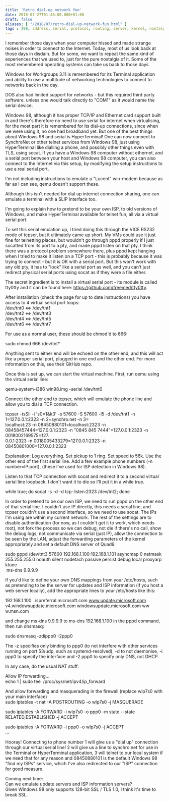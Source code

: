 ```yaml
---
title: 'Retro dial-up network fun'
date: 2018-07-27T01:46:00.000+01:00
draft: false
aliases: [ "/2018/07/retro-dial-up-network-fun.html" ]
tags : [98, address, serial, protocol, routing, server, kernel, nostalgia, dial-up, nat, windows, linux, modem, internet, emulation, isp, dialup, emulate, network]
---
```


I remember those days when your computer hissed and made strange noises in order to connect to the Internet. Today, most of us look back at those days in disdain. But for some, we want to repeat the same kind of experiences that we used to, just for the pure nostalgia of it. Some of the most remembered operating systems can take us back to those days.  
  
Windows for Workgroups 3.11 is remembered for its Terminal application and ability to use a multitude of networking technologies to connect to networks back in the day.  
  
DOS also had limited support for networks - but this required third party software, unless one would talk directly to "COM1" as it would name the serial device.  
  
Windows 98, although it has proper TCP/IP and Ethernet card support built in and there's therefore no need to use serial for internet when virtualising, for the most part it is remembered for its dial-up connections, since when we were using it, no one had broadband yet. But one of the best things about Windows 98 and serial is HyperTerminal! One can now connect to SynchroNet or other telnet services from Windows 98, just using HyperTerminal like dialling a phone, and possibly other things even with TLS, using socat. If you have a Windows 98 computer without ethernet, and a serial port between your host and Windows 98 computer, you can also connect to the Internet via this setup, by modifying the setup instructions to use a real serial port.  
  
I'm not including instructions to emulate a "Lucent" win-modem because as far as I can see, qemu doesn't support these.  
  
Although this isn't needed for dial up internet connection sharing, one can emulate a terminal with a SLIP interface too.  
  
I'm going to explain how to pretend to be your own ISP, to old versions of Windows, and make HyperTerminal available for telnet fun, all via a virtual serial port.  
  
To set this serial emulation up, I tried doing this through the VICE RS232 mode of tcpser, but it ultimately came up short. My VMs could use it just fine for telnetting places, but wouldn't go through pppd properly if I just socatted from its port to a pty, and made pppd listen on that pty. I think there was a protocol problem somewhere there, plus pppd kept hanging when I tried to make it listen on a TCP port - this is probably because it was trying to connect - but it is OK with a serial port. But this won't work with any old pty, it has to "look" like a serial port as well, and you can't just redirect physical serial ports using socat as if they were a file either.  
  
The secret ingredient is to install a virtual serial port - its module is called tty0tty and it can be found here: https://github.com/freemed/tty0tty.  
  
After installation (check the page for up to date instructions) you have access to 4 virtual serial port loops:  
/dev/tnt0 <=> /dev/tnt1  
/dev/tnt2 <=> /dev/tnt3  
/dev/tnt4 <=> /dev/tnt5  
/dev/tnt6 <=> /dev/tnt7  
  
For use as a normal user, these should be chmod'd to 666:  
  
sudo chmod 666 /dev/tnt\*  
  
Anything sent to either end will be echoed on the other end, and this will act like a proper serial port, plugged in one end and the other end. For more information on this, see their GitHub repo.  
  
Once this is set up, we can start the virtual machine. First, run qemu using the virtual serial line:  
  
qemu-system-i386 win98.img -serial /dev/tnt0  

  

Connect the other end to tcpser, which will emulate the phone line and allow you to dial a TCP connection.  
  
tcpser -tsSiI -i 's0=1&k3' -s 57600 -S 57600 -l5 -d /dev/tnt1 -n 1=127.0.0.1:2323 -n 2=synchro.net -n 3=  
localhost:23 -n 08450880101=localhost:2323 -n 08458457444=127.0.0.1:2323 -n "0845 845 7444"=127.0.0.1:2323 -n 0018002169575=127.  
0.0.1:2323 -n 0018005433279=127.0.0.1:2323 -n 08450801000=127.0.0.1:2323  
  
Explanation: Log everything. Set pickup to 1 ring. Set speed to 56k. Use the other end of the first serial line. Add a few example phone numbers (-n number=IP:port), (these I've used for ISP detection in Windows 98).  
  
Listen to that TCP connection with socat and redirect it to a second virtual serial line loopback. I don't want it to die so I'll put it in a while true.  
  
while true; do socat -s -d -d tcp-listen:2323 /dev/tnt2; done  

  

In order to pretend to be our own ISP, we need to run pppd on the other end of that serial line. I couldn't use IP directly, this needs a serial line, and tcpser couldn't use a second interface, so we need to use socat. The IPs I'm using are within my current network. The rest of the settings are to disable authentication (for now, as I couldn't get it to work, which needs root), not fork the process so we can debug, not die if there's no call, show the debug logs, not communicate via serial (just IP), allow the connection to be seen by the LAN, adjust the forwarding parameters of the kernel appropriately and set a default DNS server of Quad9.  
  
  
sudo pppd /dev/tnt3 57600 192.168.1.100:192.168.1.101 asyncmap 0 netmask 255.255.255.0 noauth silent nodetach passive persist debug local proxyarp ktune  
 ms-dns 9.9.9.9  
  
If you'd like to define your own DNS mappings from your /etc/hosts, such as pretending to be the server for updates and ISP information (if you host a web server locally), add the appropriate lines to your /etc/hosts like this:  
  
192.168.1.100   ispreferral.microsoft.com www.update.microsoft.com v4.windowsupdate.microsoft.com windowsupdate.microsoft.com ww  
w.msn.com  
  
and change ms-dns 9.9.9.9 to ms-dns 192.168.1.100 in the pppd command, then run dnsmasq:  
  
sudo dnsmasq -zdippp0 -2ppp0  
  
The -z specifies only binding to ppp0 (to not interfere with other services running on port 53/udp, such as systemd-resolved), -d to not daemonise, -i ppp0 to specify the interface and -2 ppp0 to specify only DNS, not DHCP.  
  
  
In any case, do the usual NAT stuff:  
  
Allow IP forwarding...  
echo 1 | sudo tee  /proc/sys/net/ipv4/ip\_forward  

  

And allow forwarding and masquerading in the firewall (replace wlp7s0 with your main interface)  
sudo iptables -t nat -A POSTROUTING -o wlp7s0 -j MASQUERADE  
  
sudo iptables -A FORWARD -i wlp7s0 -o ppp0 -m state --state RELATED,ESTABLISHED -j ACCEPT  
  
sudo iptables -A FORWARD -i ppp0 -o wlp7s0 -j ACCEPT  
...  
  
Hooray! Connecting to phone number 1 will give us a "dial up" connection through our virtual serial line! 2 will give us a line to synchro.net for use in the Terminal or HyperTerminal application, 3 will telnet to our local system if we need that for any reason and 08450880101 is the default Windows 98 "find my ISPs" service, which I've also redirected to our "ISP" connection for good measure.  
  
Coming next time:  
Can we emulate update servers and ISP information servers?  
Given Windows 98 only supports 128-bit SSL / TLS 1.0, I think it's time to break SSL.